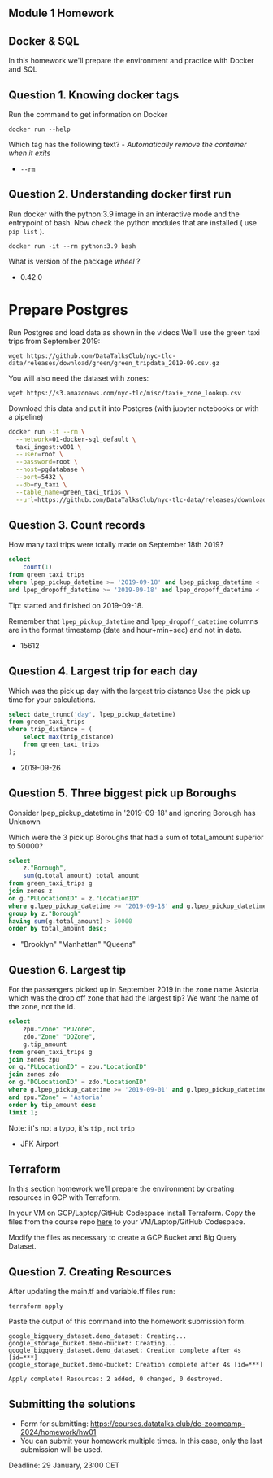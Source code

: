 ## Module 1 Homework

## Docker & SQL

In this homework we'll prepare the environment
and practice with Docker and SQL


## Question 1. Knowing docker tags

Run the command to get information on Docker

```docker run --help```

Which tag has the following text? - *Automatically remove the container when it exits*

- `--rm`


## Question 2. Understanding docker first run

Run docker with the python:3.9 image in an interactive mode and the entrypoint of bash.
Now check the python modules that are installed ( use ```pip list``` ).

```docker run -it --rm python:3.9 bash```

What is version of the package *wheel* ?

- 0.42.0


# Prepare Postgres

Run Postgres and load data as shown in the videos
We'll use the green taxi trips from September 2019:

```wget https://github.com/DataTalksClub/nyc-tlc-data/releases/download/green/green_tripdata_2019-09.csv.gz```

You will also need the dataset with zones:

```wget https://s3.amazonaws.com/nyc-tlc/misc/taxi+_zone_lookup.csv```

Download this data and put it into Postgres (with jupyter notebooks or with a pipeline)

```bash
docker run -it --rm \
  --network=01-docker-sql_default \
  taxi_ingest:v001 \
  --user=root \
  --password=root \
  --host=pgdatabase \
  --port=5432 \
  --db=ny_taxi \
  --table_name=green_taxi_trips \
  --url=https://github.com/DataTalksClub/nyc-tlc-data/releases/download/green/green_tripdata_2019-09.csv.gz
```


## Question 3. Count records

How many taxi trips were totally made on September 18th 2019?

```sql
select
	count(1)
from green_taxi_trips
where lpep_pickup_datetime >= '2019-09-18' and lpep_pickup_datetime < '2019-09-19'
and lpep_dropoff_datetime >= '2019-09-18' and lpep_dropoff_datetime < '2019-09-19';
```

Tip: started and finished on 2019-09-18.

Remember that `lpep_pickup_datetime` and `lpep_dropoff_datetime` columns are in the format timestamp (date and hour+min+sec) and not in date.

- 15612

## Question 4. Largest trip for each day

Which was the pick up day with the largest trip distance
Use the pick up time for your calculations.

```sql
select date_trunc('day', lpep_pickup_datetime)
from green_taxi_trips
where trip_distance = (
	select max(trip_distance)
	from green_taxi_trips
);
```

- 2019-09-26


## Question 5. Three biggest pick up Boroughs

Consider lpep_pickup_datetime in '2019-09-18' and ignoring Borough has Unknown

Which were the 3 pick up Boroughs that had a sum of total_amount superior to 50000?

```sql
select
	z."Borough",
	sum(g.total_amount) total_amount
from green_taxi_trips g
join zones z
on g."PULocationID" = z."LocationID"
where g.lpep_pickup_datetime >= '2019-09-18' and g.lpep_pickup_datetime < '2019-09-19'
group by z."Borough"
having sum(g.total_amount) > 50000
order by total_amount desc;
```

- "Brooklyn" "Manhattan" "Queens"


## Question 6. Largest tip

For the passengers picked up in September 2019 in the zone name Astoria which was the drop off zone that had the largest tip?
We want the name of the zone, not the id.

```sql
select
	zpu."Zone" "PUZone",
	zdo."Zone" "DOZone",
	g.tip_amount
from green_taxi_trips g
join zones zpu
on g."PULocationID" = zpu."LocationID"
join zones zdo
on g."DOLocationID" = zdo."LocationID"
where g.lpep_pickup_datetime >= '2019-09-01' and g.lpep_pickup_datetime < '2019-10-01'
and zpu."Zone" = 'Astoria'
order by tip_amount desc
limit 1;

```

Note: it's not a typo, it's `tip` , not `trip`

- JFK Airport



## Terraform

In this section homework we'll prepare the environment by creating resources in GCP with Terraform.

In your VM on GCP/Laptop/GitHub Codespace install Terraform.
Copy the files from the course repo
[here](https://github.com/DataTalksClub/data-engineering-zoomcamp/tree/main/01-docker-terraform/1_terraform_gcp/terraform) to your VM/Laptop/GitHub Codespace.

Modify the files as necessary to create a GCP Bucket and Big Query Dataset.


## Question 7. Creating Resources

After updating the main.tf and variable.tf files run:

```
terraform apply
```

Paste the output of this command into the homework submission form.

```
google_bigquery_dataset.demo_dataset: Creating...
google_storage_bucket.demo-bucket: Creating...
google_bigquery_dataset.demo_dataset: Creation complete after 4s [id=***]
google_storage_bucket.demo-bucket: Creation complete after 4s [id=***]

Apply complete! Resources: 2 added, 0 changed, 0 destroyed.
```

## Submitting the solutions

* Form for submitting: https://courses.datatalks.club/de-zoomcamp-2024/homework/hw01
* You can submit your homework multiple times. In this case, only the last submission will be used.

Deadline: 29 January, 23:00 CET
